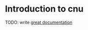 # Introduction to cnu

TODO: write [great documentation](http://jacobian.org/writing/what-to-write/)
